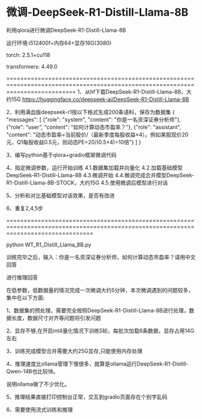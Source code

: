 # 微调-DeepSeek-R1-Distill-Llama-8B

利用qlora进行微调DeepSeek-R1-Distill-Llama-8B

运行环境:i512400f+内存64+显存16G(3080)

torch: 2.5.1+cu118

transformers: 4.49.0

================================================================================================================================
1、从hf下载DeepSeek-R1-Distill-Llama-8B，大约15G
https://huggingface.co/deepseek-ai/DeepSeek-R1-Distill-Llama-8B

2、利用满血版deepseek-r1按以下格式生成200条语料，保存为数据集
 {
    "messages": [
      {"role": "system", "content": "你是一名资深证券分析师"},
      {"role": "user", "content": "如何计算动态市盈率？"},
      {"role": "assistant", "content": "动态市盈率=当前股价/（最新季度每股收益×4）。例如某股现价20元，Q1每股收益0.5元，则动态PE=20/(0.5×4)=10倍"}
    ]
  }

3、编写python基于qlora+gradio框架微调代码

4、指定微调参数，运行开始训练
    4.1.数据集加载并向量化
    4.2.加载基础模型DeepSeek-R1-Distill-Llama-8B
    4.3.微调开始
    4.4.微调完成合并模型DeepSeek-R1-Distill-Llama-8B-STOCK，大约15G
    4.5.使用微调后模型进行对话
    
5、分析和对比基础模型对话效果，是否有改进

6、重复2,4,5步

=====================================================================================================================================

python WT_R1_Distill_Llama_8B.py

训练完毕之后，输入：你是一名资深证券分析师，如何计算动态市盈率？请用中文回答

进行推理回答

在低参数，低数据量的情况完成一次微调大约5分钟，本次微调遇到的问题较多，集中在以下方面:

1、数据集的预处理，需要完全按照DeepSeek-R1-Distill-Llama-8B进行处理，数据长度，数据尺寸对齐等问题将引发问题

2、显存不够,在开启int4量化情况下训练5轮，每批次加载6条数据，显存占用14G左右

3、训练完成模型合并需要大约25G显存,只能使用内存处理

4、推理速度比ollama管理下慢很多，就算是ollama运行DeepSeek-R1-Distill-Qwen-14B也比较快。

说明ollama做了不少优化。

5、推理结果直接打印控制台正常，交互到gradio页面存在个别字乱码

6、需要使用流式训练和推理

